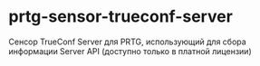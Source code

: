 # prtg-sensor-trueconf-server
Сенсор TrueConf Server для PRTG, использующий для сбора информации Server API (доступно только в платной лицензии)
